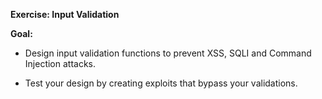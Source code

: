 
**Exercise: Input Validation**

**Goal:** 

- Design input validation functions to prevent XSS, SQLI and Command Injection attacks.  

- Test your design by creating exploits that bypass your validations. 

